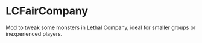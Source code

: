 # LCFairCompany
Mod to tweak some monsters in Lethal Company, ideal for smaller groups or inexperienced players.
